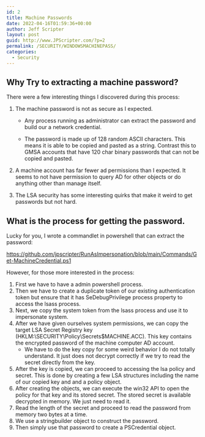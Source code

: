 ```yaml
---
id: 2
title: Machine Passwords
date: 2022-04-16T01:59:36+00:00
author: Jeff Scripter
layout: post
guid: http://www.JPScripter.com/?p=2
permalink: /SECURITY/WINDOWSMACHINEPASS/
categories:
  - Security
---
```


## Why Try to extracting a machine password?
There were a few interesting things I discovered during this process:

1) The machine password is not as secure as I expected. 

    * Any process running as administrator can extract the password and build our a network credential. 
    
    * The password is made up of 128 random ASCII characters. This means it is able to be copied and pasted as a string. Contrast this to GMSA accounts that have 120 char binary passwords that can not be copied and pasted. 

1) A machine account has far fewer ad permissions than I expected. It seems to not have permission to query AD for other objects or do anything other than manage itself.

1) The LSA security has some interesting quirks that make it weird to get passwords but not hard.

## What is the process for getting the password.

Lucky for you, I wrote a commandlet in powershell that can extract the password:

https://github.com/jpscripter/RunAsImpersonation/blob/main/Commands/Get-MachineCredential.ps1

However, for those more interested in the process:
1) First we have to have a admin powershell process.
1) Then we have to create a duplicate token of our existing authentication token but ensure that it has SeDebugPrivilege process property to access the lsass process. 
1) Next, we copy the system token from the lsass process and use it to impersonate system. 
1) After we have given ourselves system permissions, we can copy the target LSA Secret Registry key (HKLM:\SECURITY\Policy\Secrets\$MACHINE.ACC). This key contains the encrypted password of the machine computer AD account. 
    * We have to do the key copy for some weird behavior I do not totally understand. It just does not decrypt correctly if we try to read the secret directly from the key.
1) After the key is copied, we can proceed to accessing the lsa policy and secret. This is done by creating a few LSA structures including the name of our copied key and and a policy object. 
1) After creating the objects, we can execute the win32 API to open the policy for that key and its stored secret. The stored secret is available decrypted in memory. We just need to read it. 
1) Read the length of the secret and proceed to read the password from memory two bytes at a time. 
1) We use a stringbuilder object to construct the password.
1) Then simply use that password to create a PSCredential object. 

